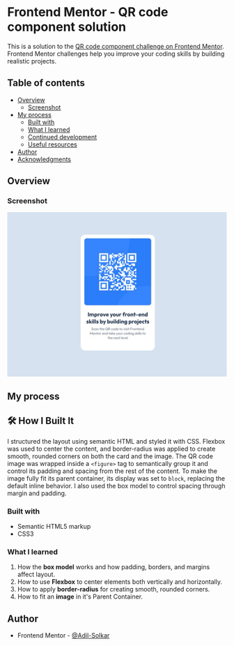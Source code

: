 # Frontend Mentor - QR code component solution

This is a solution to the [QR code component challenge on Frontend Mentor](https://www.frontendmentor.io/challenges/qr-code-component-iux_sIO_H). Frontend Mentor challenges help you improve your coding skills by building realistic projects.

## Table of contents

- [Overview](#overview)
  - [Screenshot](#screenshot)
- [My process](#my-process)
  - [Built with](#built-with)
  - [What I learned](#what-i-learned)
  - [Continued development](#continued-development)
  - [Useful resources](#useful-resources)
- [Author](#author)
- [Acknowledgments](#acknowledgments)


## Overview

### Screenshot

![](./solution-screenshot.jpg)

## My process

## 🛠️ How I Built It

I structured the layout using semantic HTML and styled it with CSS. Flexbox was used to center the content, and border-radius was applied to create smooth, rounded corners on both the card and the image. The QR code image was wrapped inside a `<figure>` tag to semantically group it and control its padding and spacing from the rest of the content.
To make the image fully fit its parent container, its display was set to `block`, replacing the default inline behavior. I also used the box model to control spacing through margin and padding.

### Built with

- Semantic HTML5 markup
- CSS3

### What I learned

1. How the **box model** works and how padding, borders, and margins affect layout.
2. How to use **Flexbox** to center elements both vertically and horizontally.
3. How to apply **border-radius** for creating smooth, rounded corners.
4. How to fit an **image** in it's Parent Container. 

## Author

- Frontend Mentor - [@Adil-Solkar](https://www.frontendmentor.io/profile/Adil-Solkar)
